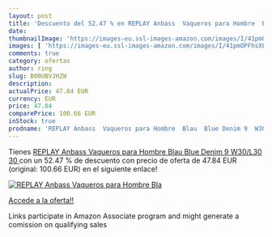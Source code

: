 ```yaml
---
layout: post
title: 'Descuento del 52.47 % en REPLAY Anbass  Vaqueros para Hombre  Bla'
date: 
thumbnailImage: 'https://images-eu.ssl-images-amazon.com/images/I/41pmOPFhsXL._SL200_.jpg'
images: [ 'https://images-eu.ssl-images-amazon.com/images/I/41pmOPFhsXL._SL200_.jpg' ]
comments: true
category: ofertas
author: ring
slug: B00UBVJHZW
description:
actualPrice: 47.84 EUR
currency: EUR
price: 47.84
comparePrice: 100.66 EUR
inStock: true
prodname: 'REPLAY Anbass  Vaqueros para Hombre  Blau  Blue Denim 9  W30/L30  30 '
---
```


Tienes [REPLAY Anbass  Vaqueros para Hombre  Blau  Blue Denim 9  W30/L30  30 ](https://www.amazon.es/dp/B00UBVJHZW/?tag=tolees-21) con un 52.47 % de descuento con precio de oferta de 47.84 EUR (original: 100.66 EUR) en el siguiente enlace!

[![REPLAY Anbass  Vaqueros para Hombre  Bla](https://images-eu.ssl-images-amazon.com/images/I/41pmOPFhsXL._SL200_.jpg)](https://www.amazon.es/dp/B00UBVJHZW/?tag=tolees-21)

[Accede a la oferta!!](https://www.amazon.es/dp/B00UBVJHZW/?tag=tolees-21)

Links participate in Amazon Associate program and might generate a comission on qualifying sales


